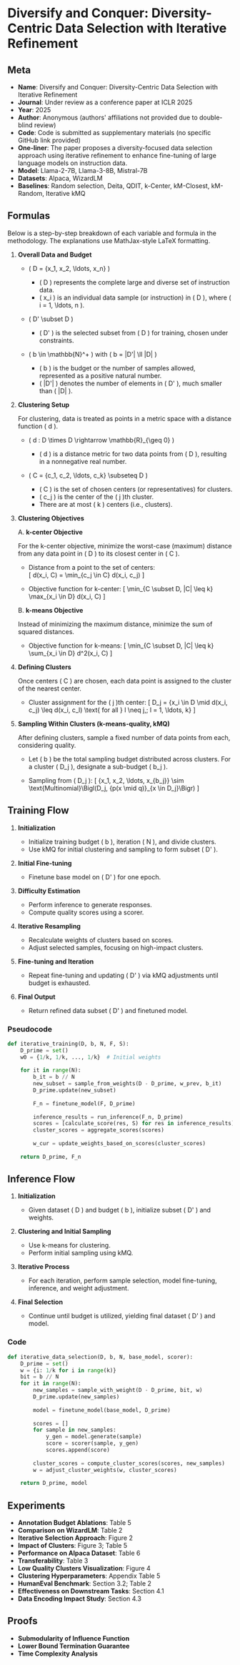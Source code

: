 # Diversify and Conquer: Diversity-Centric Data Selection with Iterative Refinement

## Meta

* **Name**: Diversify and Conquer: Diversity-Centric Data Selection with Iterative Refinement
* **Journal**: Under review as a conference paper at ICLR 2025
* **Year**: 2025
* **Author**: Anonymous (authors' affiliations not provided due to double-blind review)
* **Code**: Code is submitted as supplementary materials (no specific GitHub link provided)
* **One-liner**: The paper proposes a diversity-focused data selection approach using iterative refinement to enhance fine-tuning of large language models on instruction data.
* **Model**: Llama-2-7B, Llama-3-8B, Mistral-7B
* **Datasets**: Alpaca, WizardLM
* **Baselines**: Random selection, Deita, QDIT, k-Center, kM-Closest, kM-Random, Iterative kMQ

## Formulas

Below is a step-by-step breakdown of each variable and formula in the methodology. The explanations use MathJax-style LaTeX formatting.

1. **Overall Data and Budget**

   - \( D = \{x_1, x_2, \ldots, x_n\} \)  
     - \( D \) represents the complete large and diverse set of instruction data.
     - \( x_i \) is an individual data sample (or instruction) in \( D \), where \( i = 1, \ldots, n \).

   - \( D' \subset D \)  
     - \( D' \) is the selected subset from \( D \) for training, chosen under constraints.

   - \( b \in \mathbb{N}^+ \) with \( b = |D'| \ll |D| \)  
     - \( b \) is the budget or the number of samples allowed, represented as a positive natural number.
     - \( |D'| \) denotes the number of elements in \( D' \), much smaller than \( |D| \).

2. **Clustering Setup**

   For clustering, data is treated as points in a metric space with a distance function \( d \).

   - \( d : D \times D \rightarrow \mathbb{R}_{\geq 0} \)  
     - \( d \) is a distance metric for two data points from \( D \), resulting in a nonnegative real number.

   - \( C = \{c_1, c_2, \ldots, c_k\} \subseteq D \)  
     - \( C \) is the set of chosen centers (or representatives) for clusters.
     - \( c_j \) is the center of the \( j \)th cluster.
     - There are at most \( k \) centers (i.e., clusters).

3. **Clustering Objectives**

   A. **k-center Objective**

   For the k-center objective, minimize the worst-case (maximum) distance from any data point in \( D \) to its closest center in \( C \).

   - Distance from a point to the set of centers:  
     \[
     d(x_i, C) = \min_{c_j \in C} d(x_i, c_j)
     \]

   - Objective function for k-center:
     \[
     \min_{C \subset D, |C| \leq k} \max_{x_i \in D} d(x_i, C)
     \]

   B. **k-means Objective**

   Instead of minimizing the maximum distance, minimize the sum of squared distances.

   - Objective function for k-means:
     \[
     \min_{C \subset D, |C| \leq k} \sum_{x_i \in D} d^2(x_i, C)
     \]

4. **Defining Clusters**

   Once centers \( C \) are chosen, each data point is assigned to the cluster of the nearest center.

   - Cluster assignment for the \( j \)th center:
     \[
     D_j = \{x_i \in D \mid d(x_i, c_j) \leq d(x_i, c_l) \text{ for all } l \neq j,\; l = 1, \ldots, k\}
     \]

5. **Sampling Within Clusters (k-means-quality, kMQ)**

   After defining clusters, sample a fixed number of data points from each, considering quality.

   - Let \( b \) be the total sampling budget distributed across clusters. For a cluster \( D_j \), designate a sub-budget \( b_j \).

   - Sampling from \( D_j \):
     \[
     \{x_1, x_2, \ldots, x_{b_j}\} \sim \text{Multinomial}\Bigl(D_j, \{p(x \mid q)\}_{x \in D_j}\Bigr)
     \]

## Training Flow

1. **Initialization**
   - Initialize training budget \( b \), iteration \( N \), and divide clusters.
   - Use kMQ for initial clustering and sampling to form subset \( D' \).

2. **Initial Fine-tuning**
   - Finetune base model on \( D' \) for one epoch.

3. **Difficulty Estimation**
   - Perform inference to generate responses.
   - Compute quality scores using a scorer.

4. **Iterative Resampling**
   - Recalculate weights of clusters based on scores.
   - Adjust selected samples, focusing on high-impact clusters.

5. **Fine-tuning and Iteration**
   - Repeat fine-tuning and updating \( D' \) via kMQ adjustments until budget is exhausted.

6. **Final Output**
   - Return refined data subset \( D' \) and finetuned model.

### Pseudocode

```python
def iterative_training(D, b, N, F, S):
    D_prime = set()
    w0 = {1/k, 1/k, ..., 1/k}  # Initial weights
    
    for it in range(N):
        b_it = b // N
        new_subset = sample_from_weights(D - D_prime, w_prev, b_it)
        D_prime.update(new_subset)
        
        F_n = finetune_model(F, D_prime)
        
        inference_results = run_inference(F_n, D_prime)
        scores = [calculate_score(res, S) for res in inference_results]
        cluster_scores = aggregate_scores(scores)
        
        w_cur = update_weights_based_on_scores(cluster_scores)
        
    return D_prime, F_n
```

## Inference Flow

1. **Initialization**
   - Given dataset \( D \) and budget \( b \), initialize subset \( D' \) and weights.

2. **Clustering and Initial Sampling**
   - Use k-means for clustering.
   - Perform initial sampling using kMQ.

3. **Iterative Process**
   - For each iteration, perform sample selection, model fine-tuning, inference, and weight adjustment.

4. **Final Selection**
   - Continue until budget is utilized, yielding final dataset \( D' \) and model.

### Code

```python
def iterative_data_selection(D, b, N, base_model, scorer):
    D_prime = set()
    w = {i: 1/k for i in range(k)}
    bit = b // N
    for it in range(N):
        new_samples = sample_with_weight(D - D_prime, bit, w)
        D_prime.update(new_samples)
        
        model = finetune_model(base_model, D_prime)
        
        scores = []
        for sample in new_samples:
            y_gen = model.generate(sample)
            score = scorer(sample, y_gen)
            scores.append(score)
        
        cluster_scores = compute_cluster_scores(scores, new_samples)
        w = adjust_cluster_weights(w, cluster_scores)
    
    return D_prime, model
```

## Experiments

- **Annotation Budget Ablations**: Table 5
- **Comparison on WizardLM**: Table 2
- **Iterative Selection Approach**: Figure 2
- **Impact of Clusters**: Figure 3; Table 5
- **Performance on Alpaca Dataset**: Table 6
- **Transferability**: Table 3
- **Low Quality Clusters Visualization**: Figure 4
- **Clustering Hyperparameters**: Appendix Table 5
- **HumanEval Benchmark**: Section 3.2; Table 2
- **Effectiveness on Downstream Tasks**: Section 4.1
- **Data Encoding Impact Study**: Section 4.3

## Proofs

- **Submodularity of Influence Function**
- **Lower Bound Termination Guarantee**
- **Time Complexity Analysis**